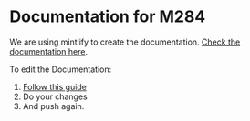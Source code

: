 # Documentation for M284

We are using mintlify to create the documentation. [Check the documentation here](https://ims-coding-projects.mintlify.app/).

To edit the Documentation:

1. [Follow this guide](https://mintlify.com/docs/installation)
2. Do your changes
3. And push again.
